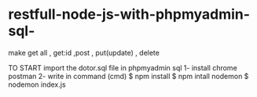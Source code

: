 # restfull-node-js-with-phpmyadmin-sql-
make get all , get:id ,post , put(update) , delete  

TO START
import the dotor.sql file in phpmyadmin sql 
1- install chrome postman 
2- write in command (cmd)
    $ npm install 
    $ npm intall nodemon
    $ nodemon index.js 




